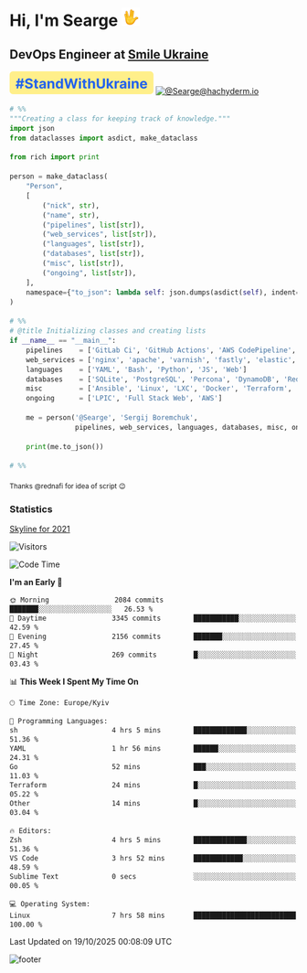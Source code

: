 # Hi, I'm Searge <img src="images/vulcan.webp" style="display: inline-block; margin: 0; height: 2rem" alt="Vulcan salute" />

## DevOps Engineer at [Smile Ukraine](https://smile-ukraine.com/en)

[![Stand With Ukraine](https://raw.githubusercontent.com/vshymanskyy/StandWithUkraine/main/badges/StandWithUkraine.svg)](https://stand-with-ukraine.pp.ua)
<a rel="me" href="https://hachyderm.io/@Searge">![@Searge@hachyderm.io](https://img.shields.io/badge/-@Searge-%232B90D9?logo=mastodon&logoColor=white)</a>

```python
# %%
"""Creating a class for keeping track of knowledge."""
import json
from dataclasses import asdict, make_dataclass

from rich import print

person = make_dataclass(
    "Person",
    [
        ("nick", str),
        ("name", str),
        ("pipelines", list[str]),
        ("web_services", list[str]),
        ("languages", list[str]),
        ("databases", list[str]),
        ("misc", list[str]),
        ("ongoing", list[str]),
    ],
    namespace={"to_json": lambda self: json.dumps(asdict(self), indent=4)},
)

# %%
# @title Initializing classes and creating lists
if __name__ == "__main__":
    pipelines    = ['GitLab Ci', 'GitHub Actions', 'AWS CodePipeline', 'Jenkins']
    web_services = ['nginx', 'apache', 'varnish', 'fastly', 'elastic', 'solr']
    languages    = ['YAML', 'Bash', 'Python', 'JS', 'Web']
    databases    = ['SQLite', 'PostgreSQL', 'Percona', 'DynamoDB', 'Redis']
    misc         = ['Ansible', 'Linux', 'LXC', 'Docker', 'Terraform', 'AWS']
    ongoing      = ['LPIC', 'Full Stack Web', 'AWS']

    me = person('@Searge', 'Sergij Boremchuk',
                pipelines, web_services, languages, databases, misc, ongoing)

    print(me.to_json())

# %%

```

<sub>Thanks @rednafi for idea of script :wink:</sub>

### Statistics

[Skyline for 2021](https://skyline.github.com/Searge/2021)

![Visitors](https://komarev.com/ghpvc/?username=searge&label=Profile%20views&color=0e75b6&style=flat) 
<!--START_SECTION:waka-->
![Code Time](http://img.shields.io/badge/Code%20Time-3%2C778%20hrs%2023%20mins-blue)

**I'm an Early 🐤** 

```text
🌞 Morning                2084 commits        ███████░░░░░░░░░░░░░░░░░░   26.53 % 
🌆 Daytime                3345 commits        ███████████░░░░░░░░░░░░░░   42.59 % 
🌃 Evening                2156 commits        ███████░░░░░░░░░░░░░░░░░░   27.45 % 
🌙 Night                  269 commits         █░░░░░░░░░░░░░░░░░░░░░░░░   03.43 % 
```


📊 **This Week I Spent My Time On** 

```text
🕑︎ Time Zone: Europe/Kyiv

💬 Programming Languages: 
sh                       4 hrs 5 mins        █████████████░░░░░░░░░░░░   51.36 % 
YAML                     1 hr 56 mins        ██████░░░░░░░░░░░░░░░░░░░   24.31 % 
Go                       52 mins             ███░░░░░░░░░░░░░░░░░░░░░░   11.03 % 
Terraform                24 mins             █░░░░░░░░░░░░░░░░░░░░░░░░   05.22 % 
Other                    14 mins             █░░░░░░░░░░░░░░░░░░░░░░░░   03.04 % 

🔥 Editors: 
Zsh                      4 hrs 5 mins        █████████████░░░░░░░░░░░░   51.36 % 
VS Code                  3 hrs 52 mins       ████████████░░░░░░░░░░░░░   48.59 % 
Sublime Text             0 secs              ░░░░░░░░░░░░░░░░░░░░░░░░░   00.05 % 

💻 Operating System: 
Linux                    7 hrs 58 mins       █████████████████████████   100.00 % 
```


 Last Updated on 19/10/2025 00:08:09 UTC
<!--END_SECTION:waka-->

![footer](https://capsule-render.vercel.app/api?type=waving&color=gradient&customColorList=14,21&height=82&section=footer)
